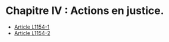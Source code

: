 # Chapitre IV : Actions en justice.

* [Article L1154-1](./LEGIARTI000006900831.md)
* [Article L1154-2](./LEGIARTI000006900832.md)
